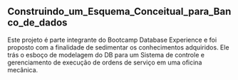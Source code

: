 ## Construindo_um_Esquema_Conceitual_para_Banco_de_dados

Este projeto é parte integrante do Bootcamp Database Experience e foi proposto com a finalidade de sedimentar os conhecimentos adquiridos.
Ele trás o esboço de modelagem do DB para um Sistema de controle e gerenciamento de execução de ordens de serviço em uma oficina mecânica.
